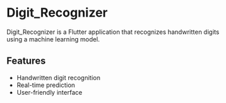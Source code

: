 # Digit_Recognizer

Digit_Recognizer is a Flutter application that recognizes handwritten digits using a machine learning model.

## Features

- Handwritten digit recognition
- Real-time prediction
- User-friendly interface
